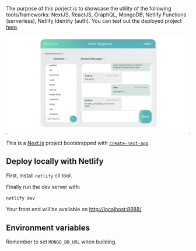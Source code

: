 The purpose of this porject is to showcase the utility of the following tools/frameworks: NextJS, ReactJS, GraphQL, MongoDB, Netlify Functions (serverless), Netlify Identity (auth). You can test out the deployed project [here](https://tiny-slack.olliecodes.com/).

![preview](./readme_assets/preview.png)

This is a [Next.js](https://nextjs.org/) project bootstrapped with [`create-next-app`](https://github.com/vercel/next.js/tree/canary/packages/create-next-app).


## Deploy locally with Netlify

First, install `netlify` cli tool.

Finally run the dev server with:

```bash
netlify dev
```

Your front end will be available on [http://localhost:8888/](http://localhost:8888/)

## Environment variables

Remember to set ``MONGO_DB_URL`` when building.


